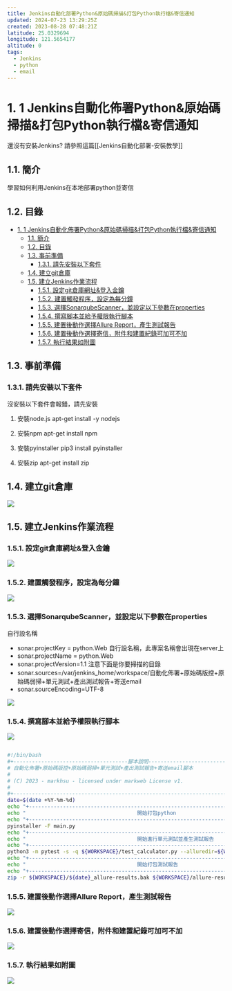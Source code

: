 ```yaml
---
title: Jenkins自動化部署Python&原始碼掃描&打包Python執行檔&寄信通知
updated: 2024-07-23 13:29:25Z
created: 2023-08-28 07:48:21Z
latitude: 25.0329694
longitude: 121.5654177
altitude: 0
tags:
  - Jenkins
  - python
  - email
---
```


# 1. 1 Jenkins自動化佈署Python&原始碼掃描&打包Python執行檔&寄信通知

還沒有安裝Jenkins? 請參照這篇[[Jenkins自動化部署-安裝教學]]

## 1.1. 簡介
學習如何利用Jenkins在本地部署python並寄信

## 1.2. 目錄

- [1. 1 Jenkins自動化佈署Python\&原始碼掃描\&打包Python執行檔\&寄信通知](#1-1-jenkins自動化佈署python原始碼掃描打包python執行檔寄信通知)
  - [1.1. 簡介](#11-簡介)
  - [1.2. 目錄](#12-目錄)
  - [1.3. 事前準備](#13-事前準備)
    - [1.3.1. 請先安裝以下套件](#131-請先安裝以下套件)
  - [1.4. 建立git倉庫](#14-建立git倉庫)
  - [1.5.  建立Jenkins作業流程](#15--建立jenkins作業流程)
    - [1.5.1. 設定git倉庫網址\&登入金鑰](#151-設定git倉庫網址登入金鑰)
    - [1.5.2. 建置觸發程序，設定為每分鐘](#152-建置觸發程序設定為每分鐘)
    - [1.5.3. 選擇SonarqubeScanner，並設定以下參數在properties](#153-選擇sonarqubescanner並設定以下參數在properties)
    - [1.5.4. 撰寫腳本並給予權限執行腳本](#154-撰寫腳本並給予權限執行腳本)
    - [1.5.5. 建置後動作選擇Allure Report，產生測試報告](#155-建置後動作選擇allure-report產生測試報告)
    - [1.5.6. 建置後動作選擇寄信，附件和建置紀錄可加可不加](#156-建置後動作選擇寄信附件和建置紀錄可加可不加)
    - [1.5.7. 執行結果如附圖](#157-執行結果如附圖)


## 1.3. 事前準備

### 1.3.1. 請先安裝以下套件


沒安裝以下套件會報錯，請先安裝

1. 安裝node.js
apt-get install -y nodejs

2. 安裝npm
apt-get install npm

3. 安裝pyinstaller
pip3 install pyinstaller

4. 安裝zip
 apt-get install zip 


<!--more-->
 
## 1.4. 建立git倉庫

![](https://mybookstack.zeabur.app/uploads/images/gallery/2025-08/gN9c637bcf1-upload-546404075566efa17aa2bfaedcc490ab.png)



## 1.5.  建立Jenkins作業流程

### 1.5.1. 設定git倉庫網址&登入金鑰

![](https://mybookstack.zeabur.app/uploads/images/gallery/2025-08/lb385733c5b-upload-3f7c0577bdaf9aa4c1996827bbe08dc1.png)

### 1.5.2. 建置觸發程序，設定為每分鐘
![](https://mybookstack.zeabur.app/uploads/images/gallery/2025-08/719e9f93-upload-971f10629d8d32a64ba72e672721024a.png)

### 1.5.3. 選擇SonarqubeScanner，並設定以下參數在properties

自行設名稱
* sonar.projectKey = python.Web
自行設名稱，此專案名稱會出現在server上
* sonar.projectName = python.Web
* sonar.projectVersion=1.1
注意下面是你要掃描的目錄
* sonar.sources=/var/jenkins_home/workspace/自動化佈署+原始碼版控+原始碼弱掃+單元測試+產出測試報告+寄送email
* sonar.sourceEncoding=UTF-8

![](https://mybookstack.zeabur.app/uploads/images/gallery/2025-08/Gkyf389bacb-upload-77c33e4d1c00743ca3998088b94f67c6.png)

### 1.5.4. 撰寫腳本並給予權限執行腳本

![](https://mybookstack.zeabur.app/uploads/images/gallery/2025-08/T7le591e07b-upload-21bf0be7b1c0ef6523cd5ce58d128cc0.png)

```bash

#!/bin/bash
#+-------------------------------------腳本說明--------------------------------------------+
# 自動化佈署+原始碼版控+原始碼弱掃+單元測試+產出測試報告+寄送email腳本
#
# (C) 2023 - markhsu - licensed under markweb License v1.
# 
#+----------------------------------------------------------------------------------------+
date=$(date +%Y-%m-%d)
echo "+----------------------------------------------------------------------------------------+"
echo "                                    開始打包python                                         "
echo "+----------------------------------------------------------------------------------------+"
pyinstaller -F main.py
echo "+----------------------------------------------------------------------------------------+"
echo "                                    開始進行單元測試並產生測試報告                            "
echo "+----------------------------------------------------------------------------------------+"
python3 -m pytest -s -q ${WORKSPACE}/test_calculator.py --alluredir=${WORKSPACE}/allure-results --clean-alluredir
echo "+----------------------------------------------------------------------------------------+"
echo "                                    開始打包測試報告                                      "
echo "+----------------------------------------------------------------------------------------+"
zip -r ${WORKSPACE}/${date}_allure-results.bak ${WORKSPACE}/allure-results/*

```

### 1.5.5. 建置後動作選擇Allure Report，產生測試報告

![](https://mybookstack.zeabur.app/uploads/images/gallery/2025-08/U9B96cde4a9-upload-af16fcc85f1d8cb824fd56e8d494a6e3.png)

### 1.5.6. 建置後動作選擇寄信，附件和建置紀錄可加可不加
![](https://mybookstack.zeabur.app/uploads/images/gallery/2025-08/AcVc0e85739-upload-ec12afdf09415a9ff418239884159930.png)

### 1.5.7. 執行結果如附圖

![](https://mybookstack.zeabur.app/uploads/images/gallery/2025-08/2Dadedf48ba-upload-99295c82b9c293ccba11b8d32d597287.png)